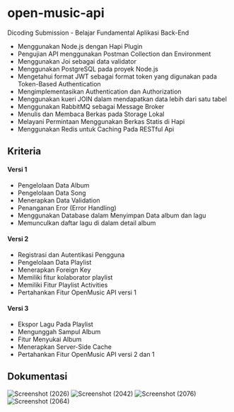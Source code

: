 # open-music-api
Dicoding Submission - Belajar Fundamental Aplikasi Back-End

- Menggunakan Node.js dengan Hapi Plugin
- Pengujian API menggunakan Postman Collection dan Environment
- Menggunakan Joi sebagai data validator
- Menggunakan PostgreSQL pada proyek Node.js
- Mengetahui format JWT sebagai format token yang digunakan pada Token-Based Authentication
- Mengimplementasikan Authentication dan Authorization
- Menggunakan kueri JOIN dalam mendapatkan data lebih dari satu tabel
- Menggunakan RabbitMQ sebagai Message Broker
- Menulis dan Membaca Berkas pada Storage Lokal
- Melayani Permintaan Menggunakan Berkas Statis di Hapi
- Menggunakan Redis untuk Caching Pada RESTful Api

## Kriteria
#### Versi 1
- Pengelolaan Data Album
- Pengelolaan Data Song
- Menerapkan Data Validation
- Penanganan Eror (Error Handling)
- Menggunakan Database dalam Menyimpan Data album dan lagu
- Memunculkan daftar lagu di dalam detail album

#### Versi 2
- Registrasi dan Autentikasi Pengguna
- Pengelolaan Data Playlist
- Menerapkan Foreign Key
- Memiliki fitur kolaborator playlist
- Memiliki Fitur Playlist Activities
- Pertahankan Fitur OpenMusic API versi 1

#### Versi 3
- Ekspor Lagu Pada Playlist
- Mengunggah Sampul Album
- Fitur Menyukai Album
- Menerapkan Server-Side Cache
- Pertahankan Fitur OpenMusic API versi 2 dan 1


## Dokumentasi
![Screenshot (2026)](https://github.com/ReginaAyumi/belajar-github/assets/90667044/511ce286-859c-4de5-8be5-3f6464ff8772)
![Screenshot (2042)](https://github.com/ReginaAyumi/belajar-github/assets/90667044/a08fe110-ba05-42c9-ac65-9282d81d442b)
![Screenshot (2076)](https://github.com/ReginaAyumi/open-music-api/assets/90667044/3e7e11be-56bb-4300-a785-a581aa8e1c04)
![Screenshot (2064)](https://github.com/ReginaAyumi/belajar-github/assets/90667044/9bdebb32-ca37-4a83-a8a6-e590ac314a1b)

